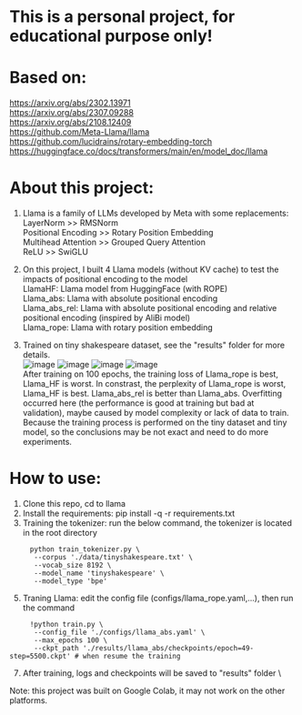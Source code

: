 # This is a personal project, for educational purpose only!

# Based on:
  https://arxiv.org/abs/2302.13971 \
  https://arxiv.org/abs/2307.09288 \
  https://arxiv.org/abs/2108.12409 \
  https://github.com/Meta-Llama/llama \
  https://github.com/lucidrains/rotary-embedding-torch \
  https://huggingface.co/docs/transformers/main/en/model_doc/llama

# About this project:
  1. Llama is a family of LLMs developed by Meta with some replacements: \
     LayerNorm >> RMSNorm \
     Positional Encoding >> Rotary Position Embedding \
     Multihead Attention >> Grouped Query Attention \
     ReLU >> SwiGLU

  2. On this project, I built 4 Llama models (without KV cache) to test the impacts of positional encoding to the model \
     LlamaHF: Llama model from HuggingFace (with ROPE) \
     Llama_abs: Llama with absolute positional encoding \
     Llama_abs_rel: Llama with absolute positional encoding and relative positional encoding (inspired by AliBi model) \
     Llama_rope: Llama with rotary position embedding

  3. Trained on tiny shakespeare dataset, see the "results" folder for more details. \
     ![image](https://github.com/tomsawyer0224/llama/assets/130035084/3ee9e3f9-a09a-47c7-9e7f-9f76d3aa9ff3)
     ![image](https://github.com/tomsawyer0224/llama/assets/130035084/55d77136-d19e-4335-8b67-5b9ccfd5ed9a)
     ![image](https://github.com/tomsawyer0224/llama/assets/130035084/c629c01a-b903-47a8-85de-99452d61f12f)
     ![image](https://github.com/tomsawyer0224/llama/assets/130035084/9c9c5591-6604-4439-85de-d1a3534c0409) \
     After training on 100 epochs, the training loss of Llama_rope is best, Llama_HF is worst. In constrast, the perplexity of Llama_rope is worst, Llama_HF is best. Llama_abs_rel is better than Llama_abs. Overfitting occurred here (the performance is good at training but bad at validation), maybe caused by model complexity or lack of data to train. Because the training process is performed on the tiny dataset and tiny model, so the conclusions may be not exact and need to do more experiments.

# How to use:
  1. Clone this repo, cd to llama
  2. Install the requirements: pip install -q -r requirements.txt
  3. Training the tokenizer: run the below command, the tokenizer is located in the root directory
```
     python train_tokenizer.py \
      --corpus './data/tinyshakespeare.txt' \
      --vocab_size 8192 \
      --model_name 'tinyshakespeare' \
      --model_type 'bpe'
```
  5. Traning Llama: edit the config file (configs/llama_rope.yaml,...), then run the command
```
     !python train.py \
      --config_file './configs/llama_abs.yaml' \
      --max_epochs 100 \
      --ckpt_path './results/llama_abs/checkpoints/epoch=49-step=5500.ckpt' # when resume the training
```
  7. After training, logs and checkpoints will be saved to "results" folder \

Note: this project was built on Google Colab, it may not work on the other platforms.
     

     

     
     
  
